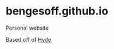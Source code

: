 bengesoff.github.io
===================
Personal website

Based off of [Hyde](https://github.com/poole/hyde)
